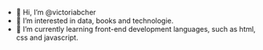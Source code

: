 - 👋 Hi, I’m @victoriabcher
- 👀 I’m interested in data, books and technologie.
- 🌱 I’m currently learning front-end development languages, such as html, css and javascript.


<!---
victoriabcher/victoriabcher is a ✨ special ✨ repository because its `README.md` (this file) appears on your GitHub profile.
You can click the Preview link to take a look at your changes.
--->
